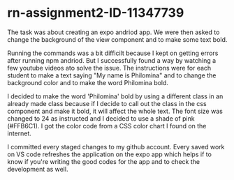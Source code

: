 # rn-assignment2-ID-11347739



The task was about creating an expo andriod app. We were then asked to change the background of the view component and to make some text bold.

Running the commands was a bit difficilt because I kept on getting errors after running npm andriod. But I successfully found a way by watching a few youtube
videos ato solve the issue. The instructions were for each student to make a text saying "My name is Philomina" and to change the background color and to make the word Philomina bold.

I decided to make the word 'Philomina' bold by using a different class in an already made class because if I decide to call out the class in the css component and make it bold, it will affect the whole text. The font size was changed to 24 as instructed and I decided to use a shade of pink (#FFB6C1). I got the color code from a CSS color chart I found on the internet.

I committed every staged changes to my github account. Every saved work on VS code refreshes the application on the expo app which helps if to know if you're writing the good codes for the app and to check the development as well.
